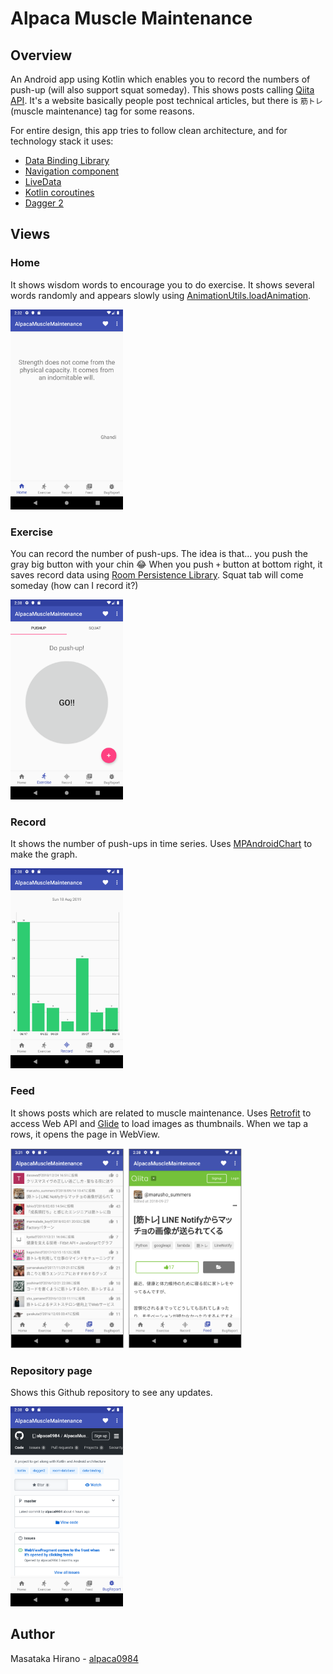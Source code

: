 # Alpaca Muscle Maintenance

## Overview

An Android app using Kotlin which enables you to record the numbers of push-up (will also support squat someday).
This shows posts calling [Qiita API](https://qiita.com/api/v2/docs). It's a website basically people post technical articles, but there is `筋トレ` (muscle maintenance) tag for some reasons.

For entire design, this app tries to follow clean architecture, and for technology stack it uses:
- [Data Binding Library](https://developer.android.com/topic/libraries/data-binding)
- [Navigation component](https://developer.android.com/guide/navigation)
- [LiveData](https://developer.android.com/topic/libraries/architecture/livedata)
- [Kotlin coroutines](https://developer.android.com/kotlin/coroutines)
- [Dagger 2](https://github.com/google/dagger)

## Views

### Home

It shows wisdom words to encourage you to do exercise. It shows several words randomly and appears slowly using [AnimationUtils.loadAnimation](https://developer.android.com/reference/android/view/animation/AnimationUtils.html#loadAnimation(android.content.Context,%20int)).

<img height="320px" src="./images/home.png" />

### Exercise

You can record the number of push-ups. The idea is that... you push the gray big button with your chin 😂 When you push `+` button at bottom right, it saves record data using [Room Persistence Library](https://developer.android.com/topic/libraries/architecture/room). Squat tab will come someday (how can I record it?)

<img height="320px" src="./images/exercise.png" />

### Record

It shows the number of push-ups in time series. Uses [MPAndroidChart](https://github.com/PhilJay/MPAndroidChart) to make the graph.

<img height="320px" src="./images/records.png" />

### Feed

It shows posts which are related to muscle maintenance. Uses [Retrofit](https://github.com/square/retrofit) to access Web API and [Glide](https://github.com/bumptech/glide) to load images as thumbnails.
When we tap a rows, it opens the page in WebView.

<img height="320px" src="./images/feed_with_detail.png" />

### Repository page

Shows this Github repository to see any updates.

<img height="320px" src="./images/bug_report.png" />

## Author

Masataka Hirano - [alpaca0984](https://github.com/alpaca0984)
